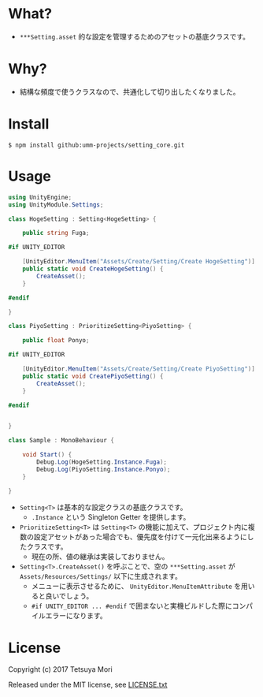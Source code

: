 # What?

* `***Setting.asset` 的な設定を管理するためのアセットの基底クラスです。

# Why?

* 結構な頻度で使うクラスなので、共通化して切り出したくなりました。

# Install

```shell
$ npm install github:umm-projects/setting_core.git
```

# Usage

```csharp
using UnityEngine;
using UnityModule.Settings;

class HogeSetting : Setting<HogeSetting> {

    public string Fuga;

#if UNITY_EDITOR

    [UnityEditor.MenuItem("Assets/Create/Setting/Create HogeSetting")]
    public static void CreateHogeSetting() {
        CreateAsset();
    }

#endif

}

class PiyoSetting : PrioritizeSetting<PiyoSetting> {

    public float Ponyo;

#if UNITY_EDITOR

    [UnityEditor.MenuItem("Assets/Create/Setting/Create PiyoSetting")]
    public static void CreatePiyoSetting() {
        CreateAsset();
    }

#endif


}

class Sample : MonoBehaviour {

    void Start() {
        Debug.Log(HogeSetting.Instance.Fuga);
        Debug.Log(PiyoSetting.Instance.Ponyo);
    }

}

```

* `Setting<T>` は基本的な設定クラスの基底クラスです。
  * `.Instance` という Singleton Getter を提供します。
* `PrioritizeSetting<T>` は `Setting<T>` の機能に加えて、プロジェクト内に複数の設定アセットがあった場合でも、優先度を付けて一元化出来るようにしたクラスです。
  * 現在の所、値の継承は実装しておりません。
* `Setting<T>.CreateAsset()` を呼ぶことで、空の `***Setting.asset` が `Assets/Resources/Settings/` 以下に生成されます。
  * メニューに表示させるために、 `UnityEditor.MenuItemAttribute` を用いると良いでしょう。
  * `#if UNITY_EDITOR ... #endif` で囲まないと実機ビルドした際にコンパイルエラーになります。

# License

Copyright (c) 2017 Tetsuya Mori

Released under the MIT license, see [LICENSE.txt](LICENSE.txt)

